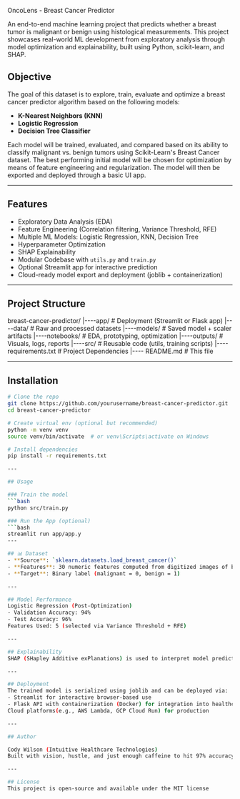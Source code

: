 OncoLens - Breast Cancer Predictor

An end-to-end machine learning project that predicts whether a breast tumor is malignant or benign using histological measurements. This project showcases real-world ML development from exploratory analysis through model optimization and explainability, built using Python, scikit-learn, and SHAP.

## Objective
The goal of this dataset is to explore, train, evaluate and optimize a breast cancer predictor algorithm based on the following models:

- **K-Nearest Neighbors (KNN)**
- **Logistic Regression**
- **Decision Tree Classifier**

Each model will be trained, evaluated, and compared based on its ability to classify malignant vs. benign tumors using Scikit-Learn's Breast Cancer dataset. The best performing initial model will be chosen for optimization by means of feature engineering and regularization. The model will then be exported and deployed through a basic UI app.

---

## Features

- Exploratory Data Analysis (EDA)
- Feature Engineering (Correlation filtering, Variance Threshold, RFE)
- Multiple ML Models: Logistic Regression, KNN, Decision Tree
- Hyperparameter Optimization
- SHAP Explainability
- Modular Codebase with `utils.py` and `train.py`
- Optional Streamlit app for interactive prediction
- Cloud-ready model export and deployment (joblib + containerization)

---

## Project Structure
breast-cancer-predictor/
|----app/ # Deployment (Streamlit or Flask app)
|----data/ # Raw and processed datasets
|----models/ # Saved model + scaler artifacts
|----notebooks/ # EDA, prototyping, optimization
|----outputs/ # Visuals, logs, reports
|----src/ # Reusable code (utils, training scripts)
|----requirements.txt # Project Dependencies
|---- README.md # This file

---

## Installation
```bash
# Clone the repo
git clone https://github.com/yourusername/breast-cancer-predictor.git
cd breast-cancer-predictor

# Create virtual env (optional but recommended)
python -m venv venv
source venv/bin/activate  # or venv\Scripts\activate on Windows

# Install dependencies
pip install -r requirements.txt

---

## Usage

### Train the model
```bash
python src/train.py

### Run the App (optional)
```bash
streamlit run app/app.y
---

## 📊 Dataset
- **Source**: `sklearn.datasets.load_breast_cancer()`
- **Features**: 30 numeric features computed from digitized images of breast mass samples
- **Target**: Binary label (malignant = 0, benign = 1)

---

## Model Performance
Logistic Regression (Post-Optimization)
- Validation Accuracy: 94%
- Test Accuracy: 96%
Features Used: 5 (selected via Variance Threshold + RFE)

---

## Explainability
SHAP (SHapley Additive exPlanations) is used to interpret model predictions and understand feature impact on classification outcomes

---

## Deployment
The trained model is serialized using joblib and can be deployed via:
- Streamlit for interactive browser-based use
- Flask API with containerization (Docker) for integration into healthcare systems
Cloud platforms(e.g., AWS Lambda, GCP Cloud Run) for production

---

## Author

Cody Wilson (Intuitive Healthcare Technologies)
Built with vision, hustle, and just enough caffeine to hit 97% accuracy.

---

## License
This project is open-source and available under the MIT license
